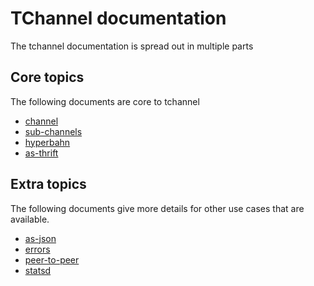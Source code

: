 # TChannel documentation

The tchannel documentation is spread out in multiple parts

## Core topics

The following documents are core to tchannel

 - [channel](./channel.md)
 - [sub-channels](./sub-channels.md)
 - [hyperbahn](./hyperbahn.md)
 - [as-thrift](./as-thrift.md)

## Extra topics

The following documents give more details for other use cases
that are available.

 - [as-json](./as-json.md)
 - [errors](./errors.md)
 - [peer-to-peer](./peer-to-peer.md)
 - [statsd](./statsd.md)
